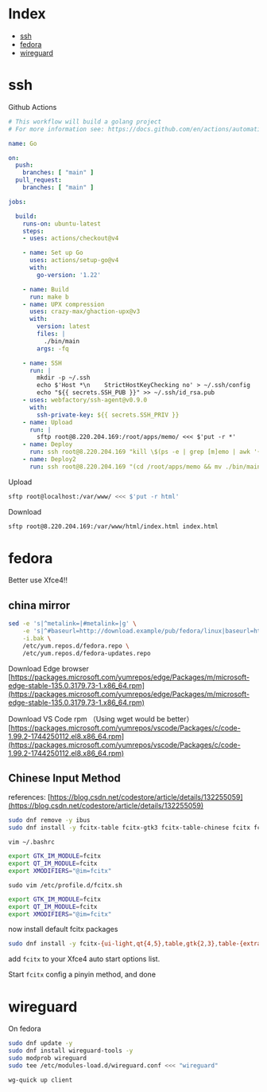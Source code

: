 # Index

- [ssh](#ssh)
- [fedora](#fedora)
- [wireguard](#wireguard)

# ssh

Github Actions
```yaml
# This workflow will build a golang project
# For more information see: https://docs.github.com/en/actions/automating-builds-and-tests/building-and-testing-go

name: Go

on:
  push:
    branches: [ "main" ]
  pull_request:
    branches: [ "main" ]

jobs:

  build:
    runs-on: ubuntu-latest
    steps:
    - uses: actions/checkout@v4

    - name: Set up Go
      uses: actions/setup-go@v4
      with:
        go-version: '1.22'

    - name: Build
      run: make b
    - name: UPX compression
      uses: crazy-max/ghaction-upx@v3
      with:
        version: latest
        files: |
          ./bin/main
        args: -fq

    - name: SSH
      run: |
        mkdir -p ~/.ssh 
        echo $'Host *\n    StrictHostKeyChecking no' > ~/.ssh/config
        echo "${{ secrets.SSH_PUB }}" >> ~/.ssh/id_rsa.pub
    - uses: webfactory/ssh-agent@v0.9.0
      with:
        ssh-private-key: ${{ secrets.SSH_PRIV }}
    - name: Upload
      run: |
        sftp root@8.220.204.169:/root/apps/memo/ <<< $'put -r *'
    - name: Deploy
      run: ssh root@8.220.204.169 "kill \$(ps -e | grep [m]emo | awk '{print \$1}') &"
    - name: Deploy2
      run: ssh root@8.220.204.169 "(cd /root/apps/memo && mv ./bin/main ./bin/memo && ./bin/memo) &>/dev/null &"
```

Upload 

```sh
sftp root@localhost:/var/www/ <<< $'put -r html'
```

Download
```sh
sftp root@8.220.204.169:/var/www/html/index.html index.html
```

# fedora

Better use Xfce4!!

## china mirror
```sh
sed -e 's|^metalink=|#metalink=|g' \
    -e 's|^#baseurl=http://download.example/pub/fedora/linux|baseurl=https://mirrors.tuna.tsinghua.edu.cn/fedora|g' \
    -i.bak \
    /etc/yum.repos.d/fedora.repo \
    /etc/yum.repos.d/fedora-updates.repo
```

Download Edge browser [https://packages.microsoft.com/yumrepos/edge/Packages/m/microsoft-edge-stable-135.0.3179.73-1.x86_64.rpm](https://packages.microsoft.com/yumrepos/edge/Packages/m/microsoft-edge-stable-135.0.3179.73-1.x86_64.rpm)

Download VS Code rpm （Using wget would be better） [https://packages.microsoft.com/yumrepos/vscode/Packages/c/code-1.99.2-1744250112.el8.x86_64.rpm](https://packages.microsoft.com/yumrepos/vscode/Packages/c/code-1.99.2-1744250112.el8.x86_64.rpm)

## Chinese Input Method

references: [https://blog.csdn.net/codestore/article/details/132255059](https://blog.csdn.net/codestore/article/details/132255059)

```sh
sudo dnf remove -y ibus
sudo dnf install -y fcitx-table fcitx-gtk3 fcitx-table-chinese fcitx fcitx-data fcitx-configtool fcitx-pinyin
```
`vim ~/.bashrc`
```bash
export GTK_IM_MODULE=fcitx
export QT_IM_MODULE=fcitx
export XMODIFIERS="@im=fcitx"
```

`sudo vim /etc/profile.d/fcitx.sh`
```sh
export GTK_IM_MODULE=fcitx
export QT_IM_MODULE=fcitx
export XMODIFIERS="@im=fcitx"
```

now install default fcitx packages
```sh
sudo dnf install -y fcitx-{ui-light,qt{4,5},table,gtk{2,3},table-{extra,other,chinese},configtool}
```

add `fcitx` to your Xfce4 auto start options list.

Start `fcitx` config a pinyin method, and done

# wireguard

On fedora
```sh
sudo dnf update -y
sudo dnf install wireguard-tools -y
sudo modprob wireguard
sudo tee /etc/modules-load.d/wireguard.conf <<< "wireguard"
```
```sh
wg-quick up client
```
